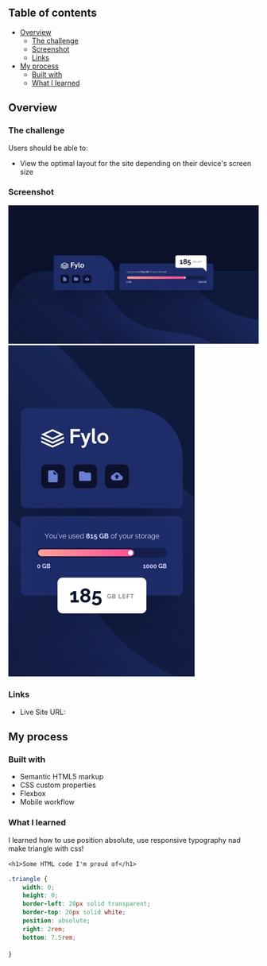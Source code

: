 

## Table of contents

- [Overview](#overview)
  - [The challenge](#the-challenge)
  - [Screenshot](#screenshot)
  - [Links](#links)
- [My process](#my-process)
  - [Built with](#built-with)
  - [What I learned](#what-i-learned)
  



## Overview

### The challenge

Users should be able to:

- View the optimal layout for the site depending on their device's screen size

### Screenshot

![](design/desktop-design.jpg)
![](design/mobile-design.jpg)



### Links

- Live Site URL: 

## My process

### Built with

- Semantic HTML5 markup
- CSS custom properties
- Flexbox
- Mobile workflow




### What I learned

I learned how to use position absolute, use responsive typography nad make triangle with css!
```
<h1>Some HTML code I'm proud of</h1>
```
```css
.triangle {
    width: 0;
	height: 0;
	border-left: 20px solid transparent;
	border-top: 20px solid white;
    position: absolute;
    right: 2rem;
    bottom: 7.5rem;
    
}
```



